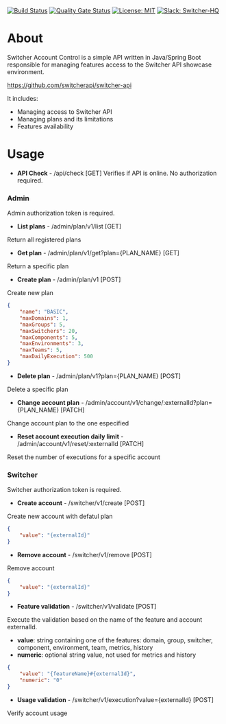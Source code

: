 [![Build Status](https://travis-ci.com/switcherapi/switcher-ac.svg?branch=master)](https://travis-ci.com/switcherapi/switcher-ac)
[![Quality Gate Status](https://sonarcloud.io/api/project_badges/measure?project=switcher-ac&metric=alert_status)](https://sonarcloud.io/dashboard?id=switcher-ac)
[![License: MIT](https://img.shields.io/badge/License-MIT-yellow.svg)](https://opensource.org/licenses/MIT)
[![Slack: Switcher-HQ](https://img.shields.io/badge/slack-@switcher/hq-blue.svg?logo=slack)](https://switcher-hq.slack.com/)

# About
Switcher Account Control is a simple API written in Java/Spring Boot responsible for managing features access to the Switcher API showcase environment.

https://github.com/switcherapi/switcher-api

It includes:
- Managing access to Switcher API
- Managing plans and its limitations
- Features availability

# Usage

- **API Check** - /api/check [GET]
Verifies if API is online.
No authorization required.

### Admin
Admin authorization token is required.

- **List plans** - /admin/plan/v1/list [GET]

Return all registered plans

- **Get plan** - /admin/plan/v1/get?plan={PLAN_NAME} [GET]

Return a specific plan

- **Create plan** - /admin/plan/v1 [POST]

Create new plan
```json
{
    "name": "BASIC",
    "maxDomains": 1,
    "maxGroups": 5,
    "maxSwitchers": 20,
    "maxComponents": 5,
    "maxEnvironments": 3,
    "maxTeams": 5,
    "maxDailyExecution": 500
}
```

- **Delete plan** - /admin/plan/v1?plan={PLAN_NAME} [POST]

Delete a specific plan

- **Change account plan** - /admin/account/v1/change/:externalId?plan={PLAN_NAME} [PATCH]

Change account plan to the one especified

- **Reset account execution daily limit** - /admin/account/v1/reset/:externalId [PATCH]

Reset the number of executions for a specific account

### Switcher
Switcher authorization token is required.

- **Create account** - /switcher/v1/create [POST]

Create new account with defatul plan
```json
{
    "value": "{externalId}"
}
```

- **Remove account** - /switcher/v1/remove [POST]

Remove account
```json
{
    "value": "{externalId}"
}
```

- **Feature validation** - /switcher/v1/validate [POST]

Execute the validation based on the name of the feature and account externalId.
  - **value**: string containing one of the features: domain, group, switcher, component, environment, team, metrics, history
  - **numeric**: optional string value, not used for metrics and history
```json
{
    "value": "{featureName}#{externalId}",
    "numeric": "0"
}
```

- **Usage validation** - /switcher/v1/execution?value={externalId} [POST]

Verify account usage